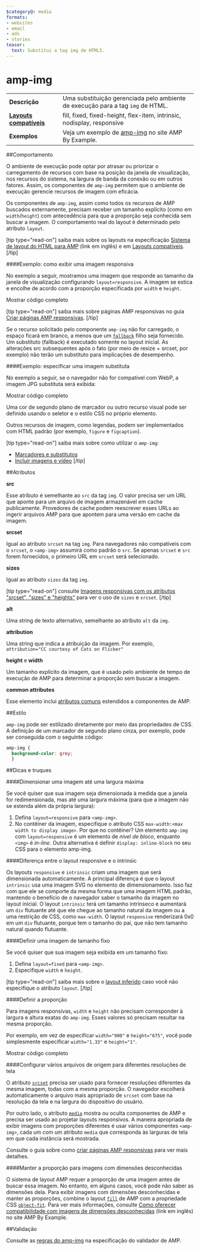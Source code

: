 ```yaml
---
$category@: media
formats:
- websites
- email
- ads
- stories
teaser:
  text: Substitui a tag img de HTML5.
---
```


<!--- Reformatted by Reftar! for AMP (go/reftar) on 2019-06-13 -->
<!---
       Copyright 2015 The AMP HTML Authors. Todos os direitos reservados.

       Licenciado sob a Licença Apache, Versão 2.0 (a "Licença"). O uso deste arquivo só é permitido em conformidade com a Licença.
       Uma cópia da Licença está disponível em

       http://www.apache.org/licenses/LICENSE-2.0

       A menos que exigido pela legislação aplicável ou acordado por escrito, o software fornecido de acordo com a Licença é distribuído "NO ESTADO EM QUE SE ENCONTRA", SEM GARANTIAS OU CONDIÇÕES DE QUALQUER TIPO, expressas ou implícitas.
       Consulte a Licença para ver informações sobre permissões e limitações para o idioma específico.
  -->

# amp-img

<table>
  <tr>
    <td class="col-fourty"><strong>Descrição</strong></td>
    <td>Uma substituição gerenciada pelo ambiente de execução para a tag <code>img</code> de HTML.</td>
  </tr>
  <tr>
    <td class="col-fourty"><strong><a href="https://www.ampproject.org/docs/guides/responsive/control_layout.html">Layouts compatíveis</a></strong></td>
    <td>fill, fixed, fixed-height, flex-item, intrinsic, nodisplay, responsive</td>
  </tr>
  <tr>
    <td class="col-fourty"><strong>Exemplos</strong></td>
    <td>Veja um exemplo de <a href="https://ampbyexample.com/components/amp-img/">amp-img</a> no site AMP By Example.</td>
  </tr>
</table>


##Comportamento

O ambiente de execução pode optar por atrasar ou priorizar o carregamento de recursos com base na posição da janela de visualização, nos recursos do sistema, na largura de banda da conexão ou em outros fatores. Assim, os componentes de `amp-img` permitem que o ambiente de execução gerencie recursos de imagem com eficácia.

Os componentes de `amp-img`, assim como todos os recursos de AMP buscados externamente, precisam receber um tamanho explícito (como em `width`/`height`) com antecedência para que a proporção seja conhecida sem buscar a imagem. O comportamento real do layout é determinado pelo atributo `layout`.

[tip type="read-on"]
saiba mais sobre os layouts na especificação [Sistema de layout do HTML para AMP](https://github.com/ampproject/amphtml/blob/master/spec/amp-html-layout.md) (link em inglês) e em [Layouts compatíveis](https://www.ampproject.org/docs/guides/responsive/control_layout.html#the-layout-attribute).
[/tip]

####Exemplo: como exibir uma imagem responsiva

No exemplo a seguir, mostramos uma imagem que responde ao tamanho da janela de visualização configurando `layout=responsive`.  A imagem se estica e encolhe de acordo com a proporção especificada por `width` e `height`.

<div>
  <amp-iframe height="193" src="https://ampproject-b5f4c.firebaseapp.com/examples/ampimg.basic.embed.html" layout="fixed-height" sandbox="allow-scripts allow-forms allow-same-origin" resizable="">
    <div aria-label="Mostrar mais" overflow="" tabindex="0" role="button">Mostrar código completo</div>
    <div placeholder=""></div>
  </amp-iframe>
</div>

[tip type="read-on"]
saiba mais sobre páginas AMP responsivas no guia [Criar páginas AMP responsivas](https://www.ampproject.org/docs/guides/responsive/responsive_design.html).
[/tip]

Se o recurso solicitado pelo componente `amp-img` não for carregado, o espaço ficará em branco, a menos que um [`fallback`](https://github.com/ampproject/amphtml/blob/master/spec/amp-html-layout.md#fallback) filho seja fornecido. Um substituto (fallback) é executado somente no layout inicial. As alterações src subsequentes após o fato (por meio de resize + srcset, por exemplo) não terão um substituto para implicações de desempenho.

####Exemplo: especificar uma imagem substituta

No exemplo a seguir, se o navegador não for compatível com WebP, a imagem JPG substituta será exibida:

<div>
  <amp-iframe height="271" src="https://ampproject-b5f4c.firebaseapp.com/examples/ampimg.fallback.embed.html" layout="fixed-height" sandbox="allow-scripts allow-forms allow-same-origin" resizable="">
    <div aria-label="Mostrar mais" overflow="" tabindex="0" role="button">Mostrar código completo</div>
    <div placeholder=""></div>
  </amp-iframe>
</div>

Uma cor de segundo plano de marcador ou outro recurso visual pode ser definido usando o seletor e o estilo CSS no próprio elemento.

Outros recursos de imagem, como legendas, podem ser implementados com HTML padrão (por exemplo, `figure` e `figcaption`).

[tip type="read-on"]
saiba mais sobre como utilizar o `amp-img`:

* [Marcadores e substitutos](https://www.ampproject.org/docs/design/responsive/placeholders)
* [Incluir imagens e vídeo](https://www.ampproject.org/docs/media/amp_replacements)
[/tip]

##Atributos

**src**

Esse atributo é semelhante ao `src` da tag `img`. O valor precisa ser um URL que aponte para um arquivo de imagem armazenável em cache publicamente. Provedores de cache podem reescrever esses URLs ao ingerir arquivos AMP para que apontem para uma versão em cache da imagem.

**srcset**

Igual ao atributo `srcset` na tag `img`. Para navegadores não compatíveis com o `srcset`, o `<amp-img>` assumirá como padrão o `src`. Se apenas `srcset` e `src` forem fornecidos, o primeiro URL em `srcset` será selecionado.

**sizes**

Igual ao atributo `sizes` da tag `img`.

[tip type="read-on"]
consulte [Imagens responsivas com os atributos "srcset", "sizes" e "heights"](https://www.ampproject.org/docs/design/responsive/art_direction) para ver o uso de `sizes` e `srcset`.
[/tip]

**alt**

Uma string de texto alternativo, semelhante ao atributo `alt` da `img`.

**attribution**

Uma string que indica a atribuição da imagem. Por exemplo, `attribution="CC courtesy of Cats on Flicker"`

**height** e **width**

Um tamanho explícito da imagem, que é usado pelo ambiente de tempo de execução de AMP para determinar a proporção sem buscar a imagem.

**common attributes**

Esse elemento inclui [atributos comuns](https://www.ampproject.org/docs/reference/common_attributes) estendidos a componentes de AMP.

##Estilo

`amp-img` pode ser estilizado diretamente por meio das propriedades de CSS. A definição de um marcador de segundo plano cinza, por exemplo, pode ser conseguida com o seguinte código:

```css
amp-img {
  background-color: grey;
  }
```

##Dicas e truques

####Dimensionar uma imagem até uma largura máxima

Se você quiser que sua imagem seja dimensionada à medida que a janela for redimensionada, mas até uma largura máxima (para que a imagem não se estenda além da própria largura):

1. Defina `layout=responsive` para `<amp-img>`.
1. No contêiner da imagem, especifique o atributo CSS `max-width:<max width to display image>`.  Por que no contêiner?  Um elemento `amp-img` com `layout=responsive` é um elemento de *nível de bloco*, enquanto `<img>` é *in-line*. Outra alternativa é definir `display: inline-block` no seu CSS para o elemento amp-img.

####Diferença entre o layout responsive e o intrinsic

Os layouts `responsive` e `intrinsic` criam uma imagem que será dimensionada automaticamente.  A principal diferença é que o layout `intrinsic` usa uma imagem SVG no elemento de dimensionamento.  Isso faz com que ele se comporte da mesma forma que uma imagem HTML padrão, mantendo o benefício de o navegador saber o tamanho da imagem no layout inicial. O layout `intrinsic` terá um tamanho intrínseco e aumentará um `div` flutuante até que ele chegue ao tamanho natural da imagem ou a uma restrição de CSS, como `max-width`. O layout `responsive` renderizará 0x0 em um `div` flutuante, porque tem o tamanho do pai, que não tem tamanho natural quando flutuante.

####Definir uma imagem de tamanho fixo

Se você quiser que sua imagem seja exibida em um tamanho fixo:

1. Defina `layout=fixed` para `<amp-img>`.
1. Especifique `width` e `height`.

[tip type="read-on"]
saiba mais sobre o [layout inferido](https://www.ampproject.org/docs/design/responsive/control_layout#what-if-the-layout-attribute-isn%E2%80%99t-specified?) caso você não especifique o atributo `layout`.
[/tip]

####Definir a proporção

Para imagens responsivas, `width` e `height` não precisam corresponder à largura e altura exatas do `amp-img`. Esses valores só precisam resultar na mesma proporção.

Por exemplo, em vez de especificar `width="900"` e `height="675"`, você pode simplesmente especificar `width="1.33"` e `height="1"`.

<div>
  <amp-iframe height="193" src="https://ampproject-b5f4c.firebaseapp.com/examples/ampimg.aspectratio.embed.html" layout="fixed-height" sandbox="allow-scripts allow-forms allow-same-origin" resizable="">
    <div aria-label="Mostrar mais" overflow="" tabindex="0" role="button">Mostrar código completo</div>
    <div placeholder=""></div>
  </amp-iframe>
</div>

####Configurar vários arquivos de origem para diferentes resoluções de tela

O atributo [`srcset`](#attributes) precisa ser usado para fornecer resoluções diferentes da mesma imagem, todas com a mesma proporção. O navegador escolherá automaticamente o arquivo mais apropriado de `srcset` com base na resolução da tela e na largura do dispositivo do usuário.

Por outro lado, o atributo [`media`](https://www.ampproject.org/docs/reference/common_attributes#media) mostra ou oculta componentes de AMP e precisa ser usado ao projetar layouts responsivos. A maneira apropriada de exibir imagens com proporções diferentes é usar vários componentes `<amp-img>`, cada um com um atributo `media` que corresponda às larguras de tela em que cada instância será mostrada.

Consulte o guia sobre como [criar páginas AMP responsivas](https://www.ampproject.org/docs/design/responsive/responsive_design#displaying-responsive-images) para ver mais detalhes.

####Manter a proporção para imagens com dimensões desconhecidas

O sistema de layout AMP requer a proporção de uma imagem antes de buscar essa imagem. No entanto, em alguns casos, você pode não saber as dimensões dela. Para exibir imagens com dimensões desconhecidas e manter as proporções, combine o layout [`fill`](https://www.ampproject.org/docs/design/responsive/control_layout#the-layout-attribute) de AMP com a propriedade CSS [`object-fit`](https://css-tricks.com/almanac/properties/o/object-fit/). Para ver mais informações, consulte [Como oferecer compatibilidade com imagens de dimensões desconhecidas](https://ampbyexample.com/advanced/how_to_support_images_with_unknown_dimensions) (link em inglês) no site AMP By Example.

##Validação

Consulte as [regras do amp-img](https://github.com/ampproject/amphtml/blob/master/validator/validator-main.protoascii) na especificação do validador de AMP.
